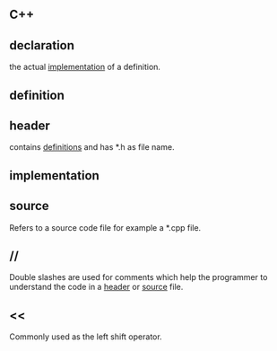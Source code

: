 ## C++


## declaration

the actual [implementation](#implementation) of a definition.

## definition


## header

contains [definitions](#definition) and has *.h as file name.

## implementation



## source

Refers to a source code file for example a *.cpp file.


## //

Double slashes are used for comments which help the programmer to understand the code in a [header](#header) or [source](#source) file.


## <<

Commonly used as the left shift operator.
